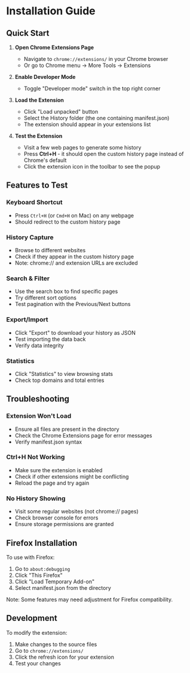 # Installation Guide

## Quick Start

1. **Open Chrome Extensions Page**
   - Navigate to `chrome://extensions/` in your Chrome browser
   - Or go to Chrome menu → More Tools → Extensions

2. **Enable Developer Mode**
   - Toggle "Developer mode" switch in the top right corner

3. **Load the Extension**
   - Click "Load unpacked" button
   - Select the History folder (the one containing manifest.json)
   - The extension should appear in your extensions list

4. **Test the Extension**
   - Visit a few web pages to generate some history
   - Press **Ctrl+H** - it should open the custom history page instead of Chrome's default
   - Click the extension icon in the toolbar to see the popup

## Features to Test

### Keyboard Shortcut
- Press `Ctrl+H` (or `Cmd+H` on Mac) on any webpage
- Should redirect to the custom history page

### History Capture
- Browse to different websites
- Check if they appear in the custom history page
- Note: chrome:// and extension URLs are excluded

### Search & Filter
- Use the search box to find specific pages
- Try different sort options
- Test pagination with the Previous/Next buttons

### Export/Import
- Click "Export" to download your history as JSON
- Test importing the data back
- Verify data integrity

### Statistics
- Click "Statistics" to view browsing stats
- Check top domains and total entries

## Troubleshooting

### Extension Won't Load
- Ensure all files are present in the directory
- Check the Chrome Extensions page for error messages
- Verify manifest.json syntax

### Ctrl+H Not Working
- Make sure the extension is enabled
- Check if other extensions might be conflicting
- Reload the page and try again

### No History Showing
- Visit some regular websites (not chrome:// pages)
- Check browser console for errors
- Ensure storage permissions are granted

## Firefox Installation

To use with Firefox:
1. Go to `about:debugging`
2. Click "This Firefox"
3. Click "Load Temporary Add-on"
4. Select manifest.json from the directory

Note: Some features may need adjustment for Firefox compatibility.

## Development

To modify the extension:
1. Make changes to the source files
2. Go to `chrome://extensions/`
3. Click the refresh icon for your extension
4. Test your changes